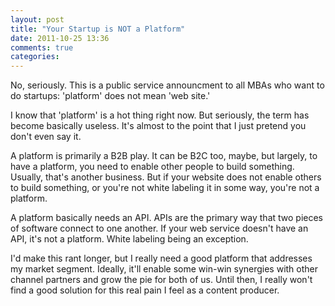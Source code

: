 ```yaml
---
layout: post
title: "Your Startup is NOT a Platform"
date: 2011-10-25 13:36
comments: true
categories:
---
```


No, seriously. This is a public service announcment to all MBAs who want to do
startups: 'platform' does not mean 'web site.'

I know that 'platform' is a hot thing right now. But seriously, the term has
become basically useless. It's almost to the point that I just pretend you
don't even say it.

A platform is primarily a B2B play. It can be B2C too, maybe, but largely, to
have a platform, you need to enable other people to build something.
Usually, that's another business. But if your website does not enable
others to build something, or you're not white labeling it in some way,
you're not a platform.

A platform basically needs an API. APIs are the primary way that two pieces of
software connect to one another. If your web service doesn't have an API, it's
not a platform. White labeling being an exception.

I'd make this rant longer, but I really need a good platform that addresses my
market segment. Ideally, it'll enable some win-win synergies with other
channel partners and grow the pie for both of us. Until then, I really won't find
a good solution for this real pain I feel as a content producer.
